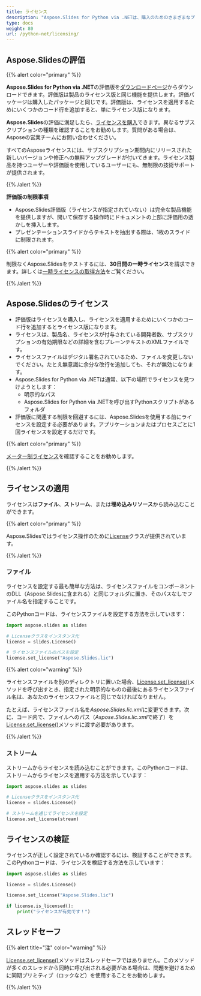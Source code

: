 ```yaml
---
title: ライセンス
description: "Aspose.Slides for Python via .NETは、購入のためのさまざまなプランを提供するか、ライセンスおよびサブスクリプションポリシーを使用して評価用の無料トライアルおよび30日間の一時ライセンスを提供します。"
type: docs
weight: 80
url: /python-net/licensing/
---
```


## **Aspose.Slidesの評価**

{{% alert color="primary" %}} 

**Aspose.Slides for Python via .NET**の評価版を[ダウンロードページ](https://pypi.org/project/Aspose.Slides/)からダウンロードできます。評価版は製品のライセンス版と同じ機能を提供します。評価パッケージは購入したパッケージと同じです。評価版は、ライセンスを適用するためにいくつかのコード行を追加すると、単にライセンス版になります。

**Aspose.Slides**の評価に満足したら、[ライセンスを購入](https://purchase.aspose.com/buy)できます。異なるサブスクリプションの種類を確認することをお勧めします。質問がある場合は、Asposeの営業チームにお問い合わせください。

すべてのAsposeライセンスには、サブスクリプション期間内にリリースされた新しいバージョンや修正への無料アップグレードが付いてきます。ライセンス製品を持つユーザーや評価版を使用しているユーザーにも、無制限の技術サポートが提供されます。

{{% /alert %}} 

**評価版の制限事項**

* Aspose.Slides評価版（ライセンスが指定されていない）は完全な製品機能を提供しますが、開いて保存する操作時にドキュメントの上部に評価用の透かしを挿入します。
* プレゼンテーションスライドからテキストを抽出する際は、1枚のスライドに制限されます。

{{% alert color="primary" %}} 

制限なくAspose.Slidesをテストするには、**30日間の一時ライセンス**を請求できます。詳しくは[一時ライセンスの取得方法](https://purchase.aspose.com/temporary-license)をご覧ください。

{{% /alert %}}

## **Aspose.Slidesのライセンス**

* 評価版はライセンスを購入し、ライセンスを適用するためにいくつかのコード行を追加するとライセンス版になります。
* ライセンスは、製品名、ライセンスが付与されている開発者数、サブスクリプションの有効期限などの詳細を含むプレーンテキストのXMLファイルです。
* ライセンスファイルはデジタル署名されているため、ファイルを変更しないでください。たとえ無意識に余分な改行を追加しても、それが無効になります。
* Aspose.Slides for Python via .NETは通常、以下の場所でライセンスを見つけようとします：
  * 明示的なパス
  * Aspose.Slides for Python via .NETを呼び出すPythonスクリプトがあるフォルダ
* 評価版に関連する制限を回避するには、Aspose.Slidesを使用する前にライセンスを設定する必要があります。アプリケーションまたはプロセスごとに1回ライセンスを設定するだけです。

{{% alert color="primary" %}} 

[メーター制ライセンス](/slides/python-net/metered-licensing/)を確認することをお勧めします。

{{% /alert %}} 


## **ライセンスの適用**

ライセンスは**ファイル**、**ストリーム**、または**埋め込みリソース**から読み込むことができます。 

{{% alert color="primary" %}}

Aspose.Slidesではライセンス操作のために[License](https://reference.aspose.com/slides/python-net/aspose.slides/license/)クラスが提供されています。

{{% /alert %}} 

### **ファイル**

ライセンスを設定する最も簡単な方法は、ライセンスファイルをコンポーネントのDLL（Aspose.Slidesに含まれる）と同じフォルダに置き、そのパスなしでファイル名を指定することです。

このPythonコードは、ライセンスファイルを設定する方法を示しています：

``` python
import aspose.slides as slides

# Licenseクラスをインスタンス化
license = slides.License()

# ライセンスファイルのパスを設定
license.set_license("Aspose.Slides.lic")
```

{{% alert color="warning" %}} 

ライセンスファイルを別のディレクトリに置いた場合、[License.set_license()](https://reference.aspose.com/slides/python-net/aspose.slides/license/)メソッドを呼び出すとき、指定された明示的なものの最後にあるライセンスファイル名は、あなたのライセンスファイルと同じでなければなりません。

たとえば、ライセンスファイル名を*Aspose.Slides.lic.xml*に変更できます。次に、コード内で、ファイルへのパス（*Aspose.Slides.lic.xml*で終了）を[License.set_license()](https://reference.aspose.com/slides/python-net/aspose.slides/license/)メソッドに渡す必要があります。

{{% /alert %}}

### **ストリーム**

ストリームからライセンスを読み込むことができます。このPythonコードは、ストリームからライセンスを適用する方法を示しています：

``` python
import aspose.slides as slides

# Licenseクラスをインスタンス化
license = slides.License()

# ストリームを通じてライセンスを設定
license.set_license(stream)
```

## **ライセンスの検証**

ライセンスが正しく設定されているか確認するには、検証することができます。このPythonコードは、ライセンスを検証する方法を示しています：

```python
import aspose.slides as slides

license = slides.License()

license.set_license("Aspose.Slides.lic")

if license.is_licensed():
    print("ライセンスが有効です！")
```

## **スレッドセーフ**

{{% alert title="注" color="warning" %}} 

[License.set_license()](https://reference.aspose.com/slides/python-net/aspose.slides/license/)メソッドはスレッドセーフではありません。このメソッドが多くのスレッドから同時に呼び出される必要がある場合は、問題を避けるために同期プリミティブ（ロックなど）を使用することをお勧めします。

{{% /alert %}}